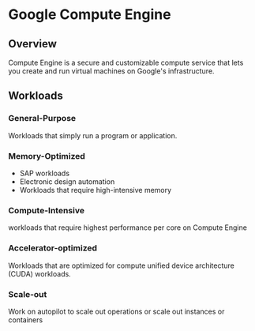 # Google Compute Engine

## Overview

Compute Engine is a secure and customizable compute service
that lets you create and run virtual machines
on Google's infrastructure.


## Workloads

### General-Purpose

Workloads that simply run a program or application.

### Memory-Optimized 

- SAP workloads
- Electronic design automation
- Workloads that require high-intensive memory

### Compute-Intensive

workloads that require highest performance per core on Compute Engine


### Accelerator-optimized

Workloads that are optimized for compute unified device architecture (CUDA) workloads.


### Scale-out

Work on autopilot to scale out operations or scale out instances or containers
